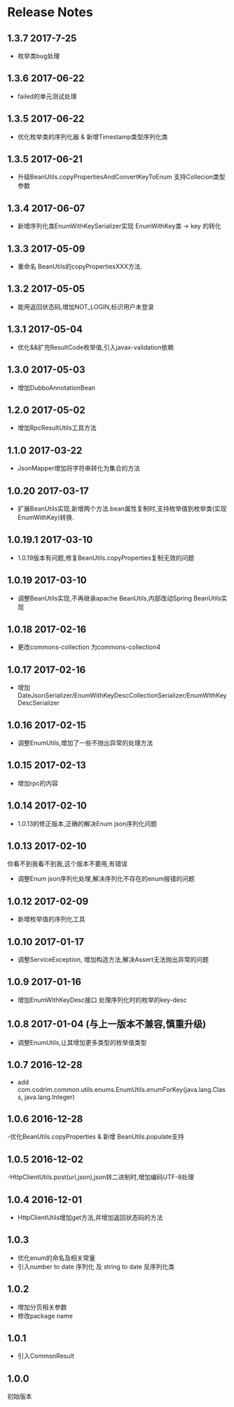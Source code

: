 # Release Notes

## 1.3.7 2017-7-25
- 枚举类bug处理

## 1.3.6 2017-06-22
- failed的单元测试处理
## 1.3.5 2017-06-22
- 优化枚举类的序列化器 & 新增Timestamp类型序列化类
## 1.3.5 2017-06-21
- 升级BeanUtils.copyPropertiesAndConvertKeyToEnum 支持Collecion类型参数
## 1.3.4 2017-06-07
- 新增序列化类EnumWithKeySerializer实现 EnumWithKey<Key>类 -> key 的转化
## 1.3.3 2017-05-09
- 重命名 BeanUtils的copyPropertiesXXX方法.

## 1.3.2 2017-05-05
- 能用返回状态码,增加NOT_LOGIN,标识用户未登录

## 1.3.1 2017-05-04
- 优化&&扩充ResultCode枚举值,引入javax-validation依赖

## 1.3.0 2017-05-03
- 增加DubboAnnotationBean

## 1.2.0 2017-05-02
- 增加RpcResultUtils工具方法

## 1.1.0 2017-03-22
- JsonMapper增加将字符串转化为集合的方法

## 1.0.20 2017-03-17
- 扩展BeanUtils实现,新增两个方法.bean属性复制时,支持枚举值到枚举类(实现EnumWithKey)转换.

## 1.0.19.1 2017-03-10
- 1.0.19版本有问题,修复BeanUtils.copyProperties复制无效的问题

## 1.0.19 2017-03-10
- 调整BeanUtils实现,不再继承apache BeanUtils,内部改动Spring BeanUtils实现

## 1.0.18 2017-02-16
- 更改commons-collection 为commons-collection4

## 1.0.17 2017-02-16
- 增加DateJsonSerializer/EnumWithKeyDescCollectionSerializer/EnumWithKeyDescSerializer

## 1.0.16 2017-02-15
- 调整EnumUtils,增加了一些不抛出异常的处理方法

## 1.0.15 2017-02-13
- 增加rpc的内容

## 1.0.14 2017-02-10
- 1.0.13的修正版本,正确的解决Enum json序列化问题

## 1.0.13 2017-02-10
你看不到我看不到我,这个版本不要用,有错误
- 调整Enum json序列化处理,解决序列化不存在的enum报错的问题

## 1.0.12 2017-02-09
- 新增枚举值的序列化工具 

## 1.0.10 2017-01-17
- 调整ServiceException, 增加构造方法,解决Assert无法抛出异常的问题

## 1.0.9 2017-01-16
- 增加EnumWithKeyDesc接口 处理序列化时的枚举的key-desc

## 1.0.8 2017-01-04 (与上一版本不兼容,慎重升级)
- 调整EnumUtils,让其增加更多类型的枚举值类型

## 1.0.7 2016-12-28
- add com.codrim.common.utils.enums.EnumUtils.enumForKey(java.lang.Class<T>, java.lang.Integer)

## 1.0.6 2016-12-28
-优化BeanUtils.copyProperties & 新增 BeanUtils.populate支持

## 1.0.5 2016-12-02
-HttpClientUtils.post(url,json),json转二进制时,增加编码UTF-8处理

## 1.0.4 2016-12-01
- HttpClientUtils增加get方法,并增加返回状态码的方法

## 1.0.3
- 优化enum的命名及相关常量
- 引入number to date 序列化 及 string to date 反序列化类
## 1.0.2
- 增加分页相关参数
- 修改package name

## 1.0.1
- 引入CommonResult

## 1.0.0
初始版本
